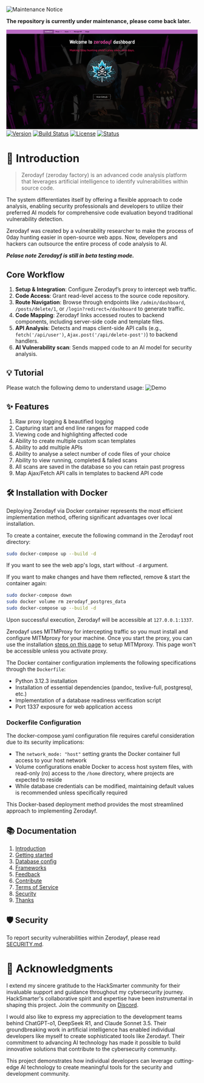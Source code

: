 ![Maintenance Notice](https://i.ibb.co/2YnRws44/image.png)

**The repository is currently under maintenance, please come back later.**

![Project Logo](./app/static/image/dashboard.png)
[![Version](https://shields.io/badge/version-0.6.0--beta-orange)]()
[![Build Status](https://shields.io/badge/build-passing-green)]()
[![License](https://shields.io/badge/license-MIT-blue)]()
[![Status](https://shields.io/badge/status-beta-yellow)]()


# 🌟 Introduction
> Zerodayf (zeroday factory) is an advanced code analysis platform that leverages artificial intelligence to identify vulnerabilities within source code. 

The system differentiates itself by offering a flexible approach to code analysis, enabling security professionals and developers to utilize their preferred AI models for comprehensive code evaluation beyond traditional vulnerability detection.

Zerodayf was created by a vulnerability researcher to make the process of 0day hunting easier in open-source web apps. Now, developers and hackers can outsource the entire process of code analysis to AI.

_**Pelase note Zerodayf is still in beta testing mode.**_


## Core Workflow
1. **Setup & Integration**: Configure Zerodayf’s proxy to intercept web traffic.
2. **Code Access**: Grant read-level access to the source code repository.
3. **Route Navigation**: Browse through endpoints like `/admin/dashboard`, `/posts/delete/1`, or `/login?redirect=/dashboard` to generate traffic.
4. **Code Mapping**: Zerodayf links accessed routes to backend components, including server-side code and template files.
5. **API Analysis**: Detects and maps client-side API calls (e.g., `fetch('/api/user')`, `Ajax.post('/api/delete-post')`) to backend handlers.
6. **AI Vulnerability scan**: Sends mapped code to an AI model for security analysis.


## 💡 Tutorial
Please watch the following demo to understand usage:
![Demo](./app/docs/zerodayf-demo.gif)

## ✨ Features
1. Raw proxy logging & beautified logging
2. Capturing start and end line ranges for mapped code
3. Viewing code and highlighting affected code
4. Ability to create multiple custom scan templates
5. Ability to add multiple APIs 
6. Ability to analyse a select number of code files of your choice
7. Ability to view running, completed & failed scans 
8. All scans are saved in the database so you can retain past progress
9. Map Ajax/Fetch API calls in templates to backend API code 

## 🛠️ Installation with Docker
Deploying Zerodayf via Docker container represents the most efficient implementation method, offering significant advantages over local installation.

To create a container, execute the following command in the Zerodayf root directory:
```bash
sudo docker-compose up --build -d
```

If you want to see the web app's logs, start without `-d` argument.

If you want to make changes and have them reflected, remove & start the container again:
```bash
sudo docker-compose down
sudo docker volume rm zerodayf_postgres_data
sudo docker-compose up --build -d
```


Upon successful execution, Zerodayf will be accessible at `127.0.0.1:1337`. 

Zerodayf uses MITMProxy for intercepting traffic so you must install and configure MITMproxy for your machine. Once you start the proxy, you can use the installation [steps on this page](https://mitm.it/) to setup MITMproxy. This page won't be accessible unless you activate proxy. 

The Docker container configuration implements the following specifications through the `Dockerfile`:
- Python 3.12.3 installation
- Installation of essential dependencies (pandoc, texlive-full, postgresql, etc.)
- Implementation of a database readiness verification script
- Port 1337 exposure for web application access

### Dockerfile Configuration
The docker-compose.yaml configuration file requires careful consideration due to its security implications:
- The `network_mode: "host"` setting grants the Docker container full access to your host network
- Volume configurations enable Docker to access host system files, with read-only (ro) access to the `/home` directory, where projects are expected to reside
- While database credentials can be modified, maintaining default values is recommended unless specifically required

This Docker-based deployment method provides the most streamlined approach to implementing Zerodayf.

## 📚 Documentation
1. [Introduction](./app/docs/1_intro.md)
2. [Getting started](./app/docs/2_getting_started.md)
3. [Database config](./app/docs/3_database_config.md)
4. [Frameworks](./app/docs/4_frameworks.md)
5. [Feedback](./app/docs/5_feedback.md)
6. [Contribute](./app/docs/6_contribute.md)
7. [Terms of Service](./app/docs/7_terms_of_service.md)
8. [Security](./app/docs/8_security.md)
9. [Thanks](./app/docs/9_thanks.md)

## 🛡️ Security
To report security vulnerabilities within Zerodayf, please read [SECURITY.md](./app/docs/8_security.md).


# 🤝 Acknowledgments
I extend my sincere gratitude to the HackSmarter community for their invaluable support and guidance throughout my cybersecurity journey. HackSmarter's collaborative spirit and expertise have been instrumental in shaping this project. Join the community on [Discord](https://discord.gg/HYAFwSSu7f).

I would also like to express my appreciation to the development teams behind ChatGPT-o1, DeepSeek R1, and Claude Sonnet 3.5. Their groundbreaking work in artificial intelligence has enabled individual developers like myself to create sophisticated tools like Zerodayf. Their commitment to advancing AI technology has made it possible to build innovative solutions that contribute to the cybersecurity community.

This project demonstrates how individual developers can leverage cutting-edge AI technology to create meaningful tools for the security and development community.

